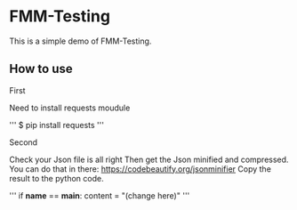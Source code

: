# FMM-Testing

This is a simple demo of FMM-Testing.

How to use
----------------
First 

Need to install requests moudule

'''
$ pip install requests
'''

Second

Check your Json file is all right
Then get the Json minified and compressed. You can do that in there: https://codebeautify.org/jsonminifier
Copy the result to the python code.

'''
if __name__ == __main__: 
  content = "(change here)"
'''
